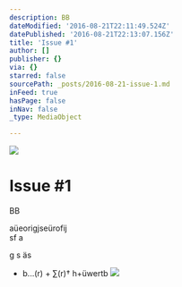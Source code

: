 ```yaml
---
description: BB
dateModified: '2016-08-21T22:11:49.524Z'
datePublished: '2016-08-21T22:13:07.156Z'
title: 'Issue #1'
author: []
publisher: {}
via: {}
starred: false
sourcePath: _posts/2016-08-21-issue-1.md
inFeed: true
hasPage: false
inNav: false
_type: MediaObject

---
```

![](https://the-grid-user-content.s3-us-west-2.amazonaws.com/c9cf8555-68e2-4e1f-a2cf-74dc4ff552fa.jpg)

# Issue \#1

BB

aüeorigjseürofij   
sf a

g s äs

* b...(r) + ∑(r)† h+üwertb
![](https://the-grid-user-content.s3-us-west-2.amazonaws.com/a086f5dc-3dcc-493e-bad2-12811b44b052.jpg)